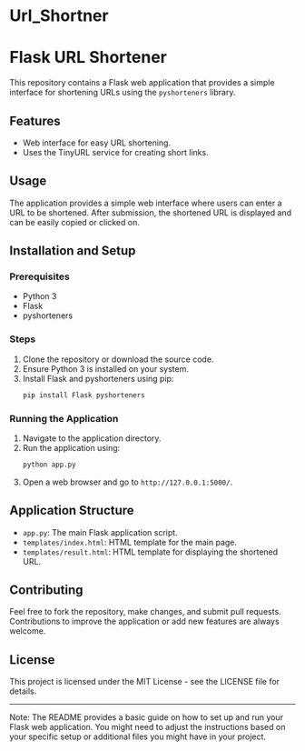 # Url_Shortner
# Flask URL Shortener

This repository contains a Flask web application that provides a simple interface for shortening URLs using the `pyshorteners` library.

## Features

- Web interface for easy URL shortening.
- Uses the TinyURL service for creating short links.

## Usage

The application provides a simple web interface where users can enter a URL to be shortened. After submission, the shortened URL is displayed and can be easily copied or clicked on.

## Installation and Setup

### Prerequisites

- Python 3
- Flask
- pyshorteners

### Steps

1. Clone the repository or download the source code.
2. Ensure Python 3 is installed on your system.
3. Install Flask and pyshorteners using pip:
    ```bash
    pip install Flask pyshorteners
    ```

### Running the Application

1. Navigate to the application directory.
2. Run the application using:
    ```bash
    python app.py
    ```
3. Open a web browser and go to `http://127.0.0.1:5000/`.

## Application Structure

- `app.py`: The main Flask application script.
- `templates/index.html`: HTML template for the main page.
- `templates/result.html`: HTML template for displaying the shortened URL.

## Contributing

Feel free to fork the repository, make changes, and submit pull requests. Contributions to improve the application or add new features are always welcome.

## License

This project is licensed under the MIT License - see the LICENSE file for details.

---

Note: The README provides a basic guide on how to set up and run your Flask web application. You might need to adjust the instructions based on your specific setup or additional files you might have in your project.
